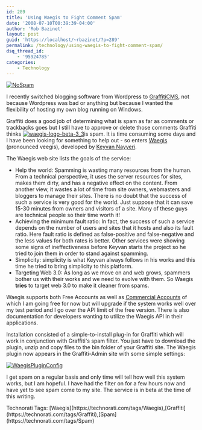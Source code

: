 ```yaml
---
id: 289
title: 'Using Waegis to Fight Comment Spam'
date: '2008-07-10T00:39:39-04:00'
author: 'Rob Bazinet'
layout: post
guid: 'https://localhost/~rbazinet/?p=289'
permalink: /technology/using-waegis-to-fight-comment-spam/
dsq_thread_id:
    - '95924785'
categories:
    - Technology
---
```


[![NoSpam](https://accidentaltechnologist.com/files/media/image/WindowsLiveWriter/UsingWaegistoFightCommentSpam_1397E/NoSpam_thumb.jpg)](https://accidentaltechnologist.com/files/media/image/WindowsLiveWriter/UsingWaegistoFightCommentSpam_1397E/NoSpam_2.jpg)

I recently switched blogging software from Wordpress to [GraffitiCMS](https://graffiticms.com/), not because Wordpress was bad or anything but because I wanted the flexibility of hosting my own blog running on Windows.

Graffiti does a good job of determining what is spam as far as comments or trackbacks goes but I still have to approve or delete those comments Graffiti thinks [![waegis-logo-beta-3_3](https://accidentaltechnologist.com/files/media/image/WindowsLiveWriter/UsingWaegistoFightCommentSpam_1397E/waegis-logo-beta-3_3_thumb.png)](https://accidentaltechnologist.com/files/media/image/WindowsLiveWriter/UsingWaegistoFightCommentSpam_1397E/waegis-logo-beta-3_3_2.png)is spam. It is time consuming some days and I have been looking for something to help out - so enters [Waegis](https://waegis.com/) (pronounced veegis), developed by [Keyvan Nayyeri](https://nayyeri.net/).

The Waegis web site lists the goals of the service:

- Help the world: Spamming is wasting many resources from the human. From a technical perspective, it uses the server resources for sites, makes them dirty, and has a negative effect on the content. From another view, it wastes a lot of time from site owners, webmasters and bloggers to manage their sites. There is no doubt that the success of such a service is very good for the world. Just suppose that it can save 15-30 minutes from owners and visitors of a site. Many of these guys are technical people so their time worth it!
- Achieving the minimum fault ratio: In fact, the success of such a service depends on the number of users and sites that it hosts and also its fault ratio. Here fault ratio is defined as false-positive and false-negative and the less values for both rates is better. Other services were showing some signs of ineffectiveness before Keyvan starts the project so he tried to join them in order to stand against spamming.
- Simplicity: simplicity is what Keyvan always follows in his works and this time he tried to bring simplicity to this platform.
- Targeting Web 3.0: As long as we move on and web grows, spammers bother us with their works and we need to evolve with them. So Waegis **tries** to target web 3.0 to make it cleaner from spams.


Waegis supports both Free Accounts as well as [Commercial Accounts](https://waegis.com/commercial-use/) of which I am going free for now but will upgrade if the system works well over my test period and I go over the API limit of the free version. There is also documentation for developers wanting to utilize the Waegis API in their applications.

Installation consisted of a simple-to-install plug-in for Graffiti which will work in conjunction with Graffiti's spam filter. You just have to download the plugin, unzip and copy files to the bin folder of your Graffiti site. The Waegis plugin now appears in the Graffiti-Admin site with some simple settings:

[![WaegisPluginConfig](https://accidentaltechnologist.com/files/media/image/WindowsLiveWriter/UsingWaegistoFightCommentSpam_1397E/WaegisPluginConfig_thumb.jpg)](https://accidentaltechnologist.com/files/media/image/WindowsLiveWriter/UsingWaegistoFightCommentSpam_1397E/WaegisPluginConfig_2.jpg)

I get spam on a regular basis and only time will tell how well this system works, but I am hopeful. I have had the filter on for a few hours now and have yet to see spam come to my site. The service is in beta at the time of this writing.

<div class="wlWriterSmartContent" id="scid:0767317B-992E-4b12-91E0-4F059A8CECA8:d91d4d05-df8a-48b1-813b-fdbf8d9d6a39" style="padding-right: 0px; display: inline; padding-left: 0px; padding-bottom: 0px; margin: 0px; padding-top: 0px">Technorati Tags: [Waegis](https://technorati.com/tags/Waegis),[Graffiti](https://technorati.com/tags/Graffiti),[Spam](https://technorati.com/tags/Spam)</div>